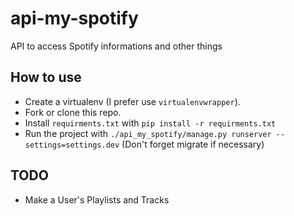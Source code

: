 # api-my-spotify
API to access Spotify informations and other things

## How to use
* Create a virtualenv (I prefer use ``virtualenvwrapper``).
* Fork or clone this repo.
* Install ``requirments.txt`` with ``pip install -r requirments.txt``
* Run the project with ``./api_my_spotify/manage.py runserver --settings=settings.dev`` (Don't forget migrate if necessary)

## TODO
* Make a User's Playlists and Tracks
